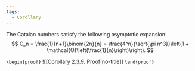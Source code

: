 ```yaml
---
tags:
  - Corollary
---
```

The Catalan numbers satisfy the following asymptotic expansion: 
$$
C_n = \frac{1}{n+1}\binom{2n}{n} =  \frac{4^n}{\sqrt{\pi n^3}}\left(1 + \mathcal{O}\left(\frac{1}{n}\right)\right).
$$

`\begin{proof}`
![[Corollary 2.3.9. Proof|no-title]]
`\end{proof}`
